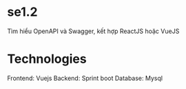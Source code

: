 # se1.2
Tìm hiểu OpenAPI và Swagger, kết hợp ReactJS hoặc VueJS

# Technologies
Frontend: Vuejs
Backend: Sprint boot
Database: Mysql
